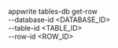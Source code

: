 appwrite tables-db get-row \
    --database-id <DATABASE_ID> \
    --table-id <TABLE_ID> \
    --row-id <ROW_ID>
